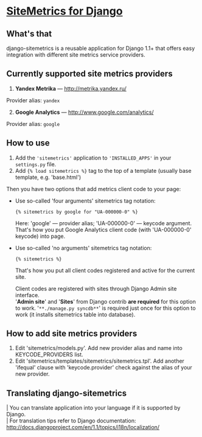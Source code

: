[SiteMetrics for Django](http://github.com/idlesign/django-sitemetrics)
======================


What's that
-----------
django-sitemetrics is a reusable application for Django 1.1+ that offers easy integration with different site metrics service providers.

Currently supported site metrics providers
------------------------------------------
1. **Yandex Metrika** — http://metrika.yandex.ru/  

  Provider alias: `yandex`

2. **Google Analytics** — http://www.google.com/analytics/  

  Provider alias: `google`


How to use
----------
1. Add the `'sitemetrics'` application to `'INSTALLED_APPS'` in your `settings.py` file.
2. Add `{% load sitemetrics %}` tag to the top of a template (usually base template, e.g. 'base.html')

Then you have two options that add metrics client code to your page:

+ Use so-called 'four arguments' sitemetrics tag notation:  

  `{% sitemetrics by google for "UA-000000-0" %}`

  Here: 'google' — provider alias; 'UA-000000-0' — keycode argument.  
  That's how you put Google Analytics client code (with 'UA-000000-0' keycode) into page.  

+ Use so-called 'no arguments' sitemetrics tag notation:

  `{% sitemetrics %}`

  That's how you put all client codes registered and active for the current site.

  Client codes are registered with sites through Django Admin site interface.  
  '**Admin site**' and '**Sites**' from Django contrib **are required** for this option to work. 
  '`**./manage.py syncdb**`' is required just once for this option to work (it installs sitemetrics table into database).


How to add site metrics providers
---------------------------------
1. Edit 'sitemetrics/models.py'. Add new provider alias and name into KEYCODE_PROVIDERS list.
2. Edit 'sitemetrics/templates/sitemetrics/sitemetrics.tpl'. Add another 'ifequal' clause with 'keycode.provider' check against the alias of your new provider.


Translating django-sitemetrics
------------------------------
| You can translate application into your language if it is supported by Django.  
| For translation tips refer to Django documentation: http://docs.djangoproject.com/en/1.1/topics/i18n/localization/
